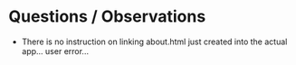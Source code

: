 
# Questions / Observations

* There is no instruction on linking about.html just created into the actual app... user error...